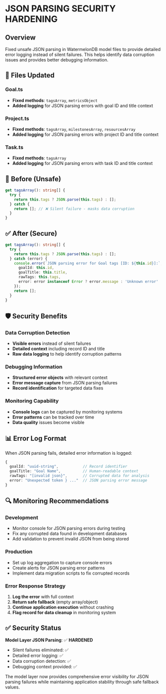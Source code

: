 # JSON PARSING SECURITY HARDENING

## Overview
Fixed unsafe JSON parsing in WatermelonDB model files to provide detailed error logging instead of silent failures. This helps identify data corruption issues and provides better debugging information.

## 🔧 Files Updated

### **Goal.ts**
- **Fixed methods**: `tagsArray`, `metricsObject`
- **Added logging** for JSON parsing errors with goal ID and title context

### **Project.ts** 
- **Fixed methods**: `tagsArray`, `milestonesArray`, `resourcesArray`
- **Added logging** for JSON parsing errors with project ID and title context

### **Task.ts**
- **Fixed methods**: `tagsArray`
- **Added logging** for JSON parsing errors with task ID and title context

## 🚨 Before (Unsafe)
```typescript
get tagsArray(): string[] {
  try {
    return this.tags ? JSON.parse(this.tags) : [];
  } catch {
    return []; // ❌ Silent failure - masks data corruption
  }
}
```

## ✅ After (Secure)
```typescript
get tagsArray(): string[] {
  try {
    return this.tags ? JSON.parse(this.tags) : [];
  } catch (error) {
    console.error(`JSON parsing error for Goal tags [ID: ${this.id}]:`, {
      goalId: this.id,
      goalTitle: this.title,
      rawTags: this.tags,
      error: error instanceof Error ? error.message : 'Unknown error'
    });
    return [];
  }
}
```

## 🛡️ Security Benefits

### **Data Corruption Detection**
- **Visible errors** instead of silent failures
- **Detailed context** including record ID and title
- **Raw data logging** to help identify corruption patterns

### **Debugging Information**
- **Structured error objects** with relevant context
- **Error message capture** from JSON parsing failures
- **Record identification** for targeted data fixes

### **Monitoring Capability**
- **Console logs** can be captured by monitoring systems
- **Error patterns** can be tracked over time
- **Data quality** issues become visible

## 📊 Error Log Format

When JSON parsing fails, detailed error information is logged:

```typescript
{
  goalId: "uuid-string",           // Record identifier
  goalTitle: "Goal Name",          // Human-readable context
  rawTags: "[invalid json}",       // Corrupted data for analysis
  error: "Unexpected token } ..."  // JSON parsing error message
}
```

## 🔍 Monitoring Recommendations

### **Development**
- Monitor console for JSON parsing errors during testing
- Fix any corrupted data found in development databases
- Add validation to prevent invalid JSON from being stored

### **Production**
- Set up log aggregation to capture console errors
- Create alerts for JSON parsing error patterns
- Implement data migration scripts to fix corrupted records

### **Error Response Strategy**
1. **Log the error** with full context
2. **Return safe fallback** (empty array/object)
3. **Continue application execution** without crashing
4. **Flag record for data cleanup** in monitoring system

## ✅ Security Status

**Model Layer JSON Parsing**: ✅ **HARDENED**
- Silent failures eliminated: ✅
- Detailed error logging: ✅
- Data corruption detection: ✅
- Debugging context provided: ✅

The model layer now provides comprehensive error visibility for JSON parsing failures while maintaining application stability through safe fallback values.
